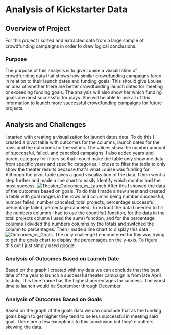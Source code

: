 # Analysis of Kickstarter Data
## Overview of Project
For this project I sorted and extracted data from a large sample of crowdfunding campaigns in order to draw logical conclusions.
### Purpose
The purpose of this analysis is to give Louise a visualization of crowdfunding data that shows how similar crowdfunding campaigns fared in relation to their launch dates and funding goals. This should give Louise an idea of whether there are better crowdfunding launch dates for meeting or exceeding funding goals. The analysis will also show her which funding goals are most successful for plays. She will be able to use all of this information to launch more successful crowdfunding campaigns for future projects. 
## Analysis and Challenges 
I started with creating a visualization for launch dates data. To do this I created a pivot table with outcomes for the columns, launch dates for the rows and the outcomes for the values. The values show the number amount of successful, failed, and canceled campaigns. I also added years and parent category for filters so that I could make the table only show me data from specific years and specific categories. I chose to filter the table to only show the theater results because that's what Louise was funding for. Although the pivot table gives a good visualization of the data, I then went a step further and made a line chart to easily identify which months had the most success. ![Theater_Outcomes_vs_Launch](https://user-images.githubusercontent.com/114922260/195739483-7587045f-e637-4a49-8a1c-c3ec17506df0.png) 
After this I showed the data of the outcomes based on goals. To do this I made a new sheet and created a table with goal ranges in the rows and columns being number successful, number failed, number canceled, total projects, percentage successful, percentage failed, percentage canceled. To extract the data I needed to fill the numbers columns I had to use the countifs() function, for the data in the total projects column I used the sum() function, and for the percentage columns I divided the numbers columns by the totals and switched the column to percentages. Then I made a line chart to display this data. ![Outcomes_vs_Goals](https://user-images.githubusercontent.com/114922260/195739607-1d57401a-b6f9-4339-a5b1-fab52864bf4d.png). 
The only challenge I encountered for this was trying to get the goals chart to display the percentages on the y-axis. To figure this out I just simply used google.
### Analysis of Outcomes Based on Launch Date
Based on the graph I created with my data we can conclude that the best time of the year to launch a successful theater campaign is from late April to July. This time frame has the highest percentages for success. The worst time to launch would be September through December. 
### Analysis of Outcomes Based on Goals
Based on the graph of the goals data we can conclude that as the funding goals begin to get higher they tend to be less successful in meeting said goal. There are a few exceptions to this conclusion but they're outliers skewing the data.

  



